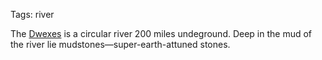 Tags: river

The [Dwexes](Dwexes) is a circular river 200 miles undeground. Deep in the mud of the river lie mudstones—super-earth-attuned stones.